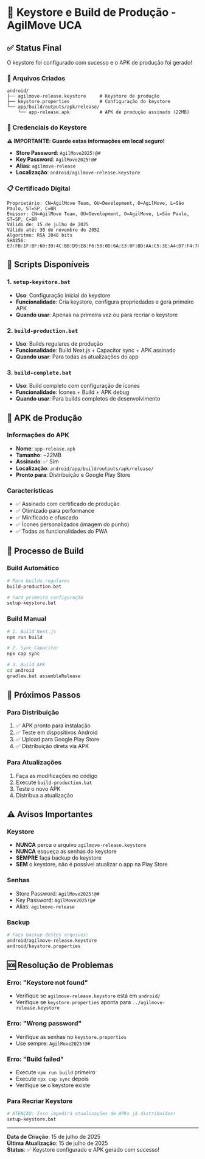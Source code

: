 # 🔐 Keystore e Build de Produção - AgilMove UCA

## ✅ Status Final

O keystore foi configurado com sucesso e o APK de produção foi gerado!

### 📁 Arquivos Criados

```
android/
├── agilmove-release.keystore     # Keystore de produção
├── keystore.properties           # Configuração do keystore
└── app/build/outputs/apk/release/
    └── app-release.apk           # APK de produção assinado (22MB)
```

### 🔐 Credenciais do Keystore

**⚠️ IMPORTANTE: Guarde estas informações em local seguro!**

- **Store Password**: `AgilMove2025!@#`
- **Key Password**: `AgilMove2025!@#`
- **Alias**: `agilmove-release`
- **Localização**: `android/agilmove-release.keystore`

### 📋 Certificado Digital

```
Proprietário: CN=AgilMove Team, OU=Development, O=AgilMove, L=São Paulo, ST=SP, C=BR
Emissor: CN=AgilMove Team, OU=Development, O=AgilMove, L=São Paulo, ST=SP, C=BR
Válido de: 15 de julho de 2025
Válido até: 30 de novembro de 2052
Algoritmo: RSA 2048 bits
SHA256: E7:FB:1F:BF:60:39:4C:BB:D9:E8:F6:58:0D:6A:E3:0F:BD:AA:C5:3E:A4:D7:F4:7C:A5:3F:E9:15:A7:40:4F:DE
```

## 🚀 Scripts Disponíveis

### 1. `setup-keystore.bat`
- **Uso**: Configuração inicial do keystore
- **Funcionalidade**: Cria keystore, configura propriedades e gera primeiro APK
- **Quando usar**: Apenas na primeira vez ou para recriar o keystore

### 2. `build-production.bat`
- **Uso**: Builds regulares de produção
- **Funcionalidade**: Build Next.js + Capacitor sync + APK assinado
- **Quando usar**: Para todas as atualizações do app

### 3. `build-complete.bat`
- **Uso**: Build completo com configuração de ícones
- **Funcionalidade**: Ícones + Build + APK debug
- **Quando usar**: Para builds completos de desenvolvimento

## 📱 APK de Produção

### Informações do APK
- **Nome**: `app-release.apk`
- **Tamanho**: ~22MB
- **Assinado**: ✅ Sim
- **Localização**: `android/app/build/outputs/apk/release/`
- **Pronto para**: Distribuição e Google Play Store

### Características
- ✅ Assinado com certificado de produção
- ✅ Otimizado para performance
- ✅ Minificado e ofuscado
- ✅ Ícones personalizados (imagem do punho)
- ✅ Todas as funcionalidades do PWA

## 🔄 Processo de Build

### Build Automático
```bash
# Para builds regulares
build-production.bat

# Para primeira configuração
setup-keystore.bat
```

### Build Manual
```bash
# 1. Build Next.js
npm run build

# 2. Sync Capacitor
npx cap sync

# 3. Build APK
cd android
gradlew.bat assembleRelease
```

## 🎯 Próximos Passos

### Para Distribuição
1. ✅ APK pronto para instalação
2. ✅ Teste em dispositivos Android
3. ✅ Upload para Google Play Store
4. ✅ Distribuição direta via APK

### Para Atualizações
1. Faça as modificações no código
2. Execute `build-production.bat`
3. Teste o novo APK
4. Distribua a atualização

## ⚠️ Avisos Importantes

### Keystore
- **NUNCA** perca o arquivo `agilmove-release.keystore`
- **NUNCA** esqueça as senhas do keystore
- **SEMPRE** faça backup do keystore
- **SEM** o keystore, não é possível atualizar o app na Play Store

### Senhas
- Store Password: `AgilMove2025!@#`
- Key Password: `AgilMove2025!@#`
- Alias: `agilmove-release`

### Backup
```bash
# Faça backup destes arquivos:
android/agilmove-release.keystore
android/keystore.properties
```

## 🆘 Resolução de Problemas

### Erro: "Keystore not found"
- Verifique se `agilmove-release.keystore` está em `android/`
- Verifique se `keystore.properties` aponta para `../agilmove-release.keystore`

### Erro: "Wrong password"
- Verifique as senhas no `keystore.properties`
- Use sempre: `AgilMove2025!@#`

### Erro: "Build failed"
- Execute `npm run build` primeiro
- Execute `npx cap sync` depois
- Verifique se o keystore existe

### Para Recriar Keystore
```bash
# ATENÇÃO: Isso impedirá atualizações de APKs já distribuídos!
setup-keystore.bat
```

---

**Data de Criação**: 15 de julho de 2025  
**Última Atualização**: 15 de julho de 2025  
**Status**: ✅ Keystore configurado e APK gerado com sucesso!
